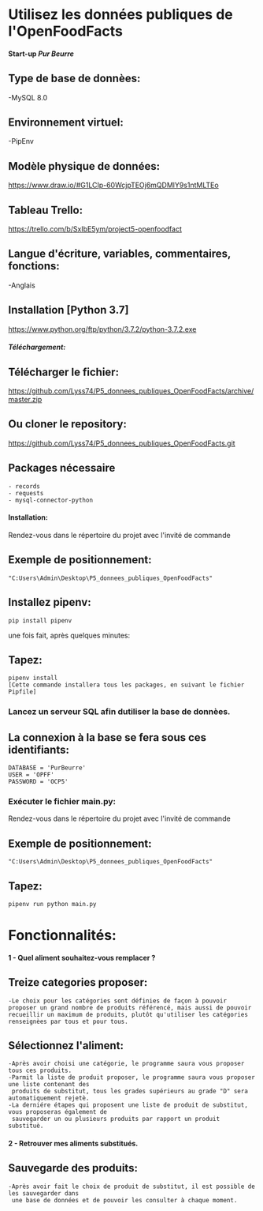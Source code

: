 # Utilisez les données publiques de l'OpenFoodFacts

#### Start-up *Pur Beurre*

## Type de base de donnèes:
-MySQL 8.0

## Environnement virtuel:
-PipEnv

## Modèle physique de données: 
https://www.draw.io/#G1LCIp-60WcjpTEOj6mQDMlY9s1ntMLTEo

## Tableau Trello:
https://trello.com/b/SxIbE5ym/project5-openfoodfact

## Langue d'écriture, variables, commentaires, fonctions: 
-Anglais

## Installation [Python 3.7]
https://www.python.org/ftp/python/3.7.2/python-3.7.2.exe

##### Téléchargement:

## Télécharger le fichier: 
https://github.com/Lyss74/P5_donnees_publiques_OpenFoodFacts/archive/master.zip

## Ou cloner le repository:
https://github.com/Lyss74/P5_donnees_publiques_OpenFoodFacts.git

## Packages nécessaire
    - records 
    - requests 
    - mysql-connector-python                

#### Installation:
Rendez-vous dans le répertoire du projet avec l'invité de commande

## Exemple de positionnement: 
    "C:Users\Admin\Desktop\P5_donnees_publiques_OpenFoodFacts"

## Installez pipenv: 
    pip install pipenv

une fois fait, après quelques minutes:

## Tapez: 
    pipenv install 
    [Cette commande installera tous les packages, en suivant le fichier Pipfile]

### Lancez un serveur SQL afin dutiliser la base de donnèes.

## La connexion à la base se fera sous ces identifiants: 
    DATABASE = 'PurBeurre'
    USER = 'OPFF' 
    PASSWORD = 'OCP5' 

### Exécuter le fichier main.py:

Rendez-vous dans le répertoire du projet avec l'invité de commande

## Exemple de positionnement: 
    "C:Users\Admin\Desktop\P5_donnees_publiques_OpenFoodFacts"

## Tapez: 
    pipenv run python main.py


# Fonctionnalités:

#### 1 - Quel aliment souhaitez-vous remplacer ? 

## Treize categories proposer:
    -Le choix pour les catégories sont définies de façon à pouvoir proposer un grand nombre de produits référencé, mais aussi de pouvoir recueillir un maximum de produits, plutôt qu'utiliser les catégories renseignèes par tous et pour tous.

## Sélectionnez l'aliment:
    -Après avoir choisi une catégorie, le programme saura vous proposer tous ces produits. 
    -Parmit la liste de produit proposer, le programme saura vous proposer une liste contenant des 
     produits de substitut, tous les grades supérieurs au grade "D" sera automatiquement rejetè. 
    -La derniére étapes qui proposent une liste de produit de substitut, vous proposeras également de 
     sauvegarder un ou plusieurs produits par rapport un produit substituè.

#### 2 - Retrouver mes aliments substitués.

##  Sauvegarde des produits:
    -Après avoir fait le choix de produit de substitut, il est possible de les sauvegarder dans 
     une base de données et de pouvoir les consulter à chaque moment.
